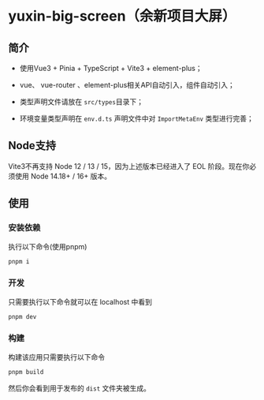 # yuxin-big-screen（余新项目大屏）


## 简介

+ 使用Vue3 + Pinia + TypeScript + Vite3 + element-plus；

+ vue、 vue-router 、element-plus相关API自动引入，组件自动引入；

+ 类型声明文件请放在 `src/types`目录下；

+ 环境变量类型声明在 `env.d.ts` 声明文件中对 `ImportMetaEnv` 类型进行完善；



## Node支持

Vite3不再支持 Node 12 / 13 / 15，因为上述版本已经进入了 EOL 阶段。现在你必须使用 Node 14.18+ / 16+ 版本。



## 使用


### 安装依赖

执行以下命令(使用pnpm)


```bash
pnpm i
```

### 开发

只需要执行以下命令就可以在 localhost 中看到

```bash
pnpm dev
```

### 构建

构建该应用只需要执行以下命令

```bash
pnpm build
```

然后你会看到用于发布的 `dist` 文件夹被生成。
